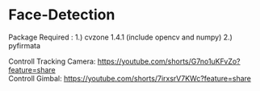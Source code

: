 # Face-Detection

Package Required :
1.) cvzone 1.4.1 (include opencv and numpy)
2.) pyfirmata

Controll Tracking Camera: https://youtube.com/shorts/G7no1uKFvZo?feature=share                  
Controll Gimbal: https://youtube.com/shorts/7irxsrV7KWc?feature=share
